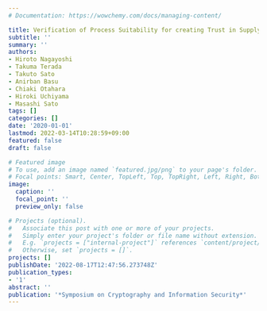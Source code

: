 ```yaml
---
# Documentation: https://wowchemy.com/docs/managing-content/

title: Verification of Process Suitability for creating Trust in Supply Chains
subtitle: ''
summary: ''
authors:
- Hiroto Nagayoshi
- Takuma Terada
- Takuto Sato
- Anirban Basu
- Chiaki Otahara
- Hiroki Uchiyama
- Masashi Sato
tags: []
categories: []
date: '2020-01-01'
lastmod: 2022-03-14T10:28:59+09:00
featured: false
draft: false

# Featured image
# To use, add an image named `featured.jpg/png` to your page's folder.
# Focal points: Smart, Center, TopLeft, Top, TopRight, Left, Right, BottomLeft, Bottom, BottomRight.
image:
  caption: ''
  focal_point: ''
  preview_only: false

# Projects (optional).
#   Associate this post with one or more of your projects.
#   Simply enter your project's folder or file name without extension.
#   E.g. `projects = ["internal-project"]` references `content/project/deep-learning/index.md`.
#   Otherwise, set `projects = []`.
projects: []
publishDate: '2022-08-17T12:47:56.273748Z'
publication_types:
- '1'
abstract: ''
publication: '*Symposium on Cryptography and Information Security*'
---
```

